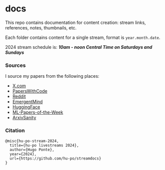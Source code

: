 # docs

This repo contains documentation for content creation: stream links, references, notes, thumbnails, etc.

Each folder contains content for a single stream, format is `year.month.date`.

2024 stream schedule is: _**10am - noon Central Time on Saturdays and Sundays**_

### Sources

I source my papers from the following places:

- [X.com](https://x.com/i/lists/1653485531546767361)
- [PapersWithCode](https://paperswithcode.com/)
- [Reddit](https://www.reddit.com/user/deephugs/m/ml/top/?t=week)
- [EmergentMind](https://www.emergentmind.com/)
- [HuggingFace](https://huggingface.co/papers)
- [ML-Papers-of-the-Week](https://github.com/dair-ai/ML-Papers-of-the-Week)
- [ArxivSanity](http://www.arxiv-sanity.com/)

### Citation

```
@misc{hu-po-stream-2024,
  title={hu-po livestreams 2024},
  author={Hugo Ponte},
  year={2024},
  url={https://github.com/hu-po/streamdocs}
}

